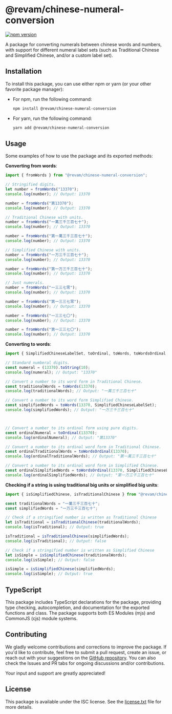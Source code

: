 # @revam/chinese-numeral-conversion

[![npm version](https://badge.fury.io/js/@revam/chinese-numeral-conversion.svg)](https://www.npmjs.com/package/@revam/chinese-numeral-conversion)

A package for converting numerals between chinese words and numbers, with
support for different numeral label sets (such as Traditional Chinese and
Simplified Chinese, and/or a custom label set).

## Installation

To install this package, you can use either npm or yarn (or your other favorite
package manager):

- For npm, run the following command:

  ```sh
  npm install @revam/chinese-numeral-conversion
  ```

- For yarn, run the following command:

  ```sh
  yarn add @revam/chinese-numeral-conversion
  ```

## Usage

Some examples of how to use the package and its exported methods:

**Converting from words**:

```js
import { fromWords } from "@revam/chinese-numeral-conversion";

// Stringified digits.
let number = fromWords("13370");
console.log(number); // Output: 13370

number = fromWords("第13370");
console.log(number); // Output: 13370

// Traditional Chinese with units.
number = fromWords("一萬三千三百七十");
console.log(number); // Output: 13370

number = fromWords("第一萬三千三百七十");
console.log(number); // Output: 13370

// Simplified Chinese with units.
number = fromWords("一万三千三百七十");
console.log(number); // Output: 13370

number = fromWords("第一万三千三百七十");
console.log(number); // Output: 13370

// Just numerals.
number = fromWords("一三三七零");
console.log(number); // Output: 13370

number = fromWords("第一三三七零");
console.log(number); // Output: 13370

number = fromWords("一三三七〇");
console.log(number); // Output: 13370

number = fromWords("第一三三七〇");
console.log(number); // Output: 13370

```

**Converting to words**:

```js
import { SimplifiedChineseLabelSet, toOrdinal, toWords, toWordsOrdinal } from "@revam/chinese-numeral-conversion";

// Standard numberal digits.
const numeral = (13370).toString(10);
console.log(numeral); // Output: "13370"

// Convert a number to its word form in Traditional Chinese.
const traditionalWords = toWords(13370);
console.log(traditionalWords); // Output: "一萬三千三百七十"

// Convert a number to its word form Simplified Chinese.
const simplifiedWords = toWords(13370, SimplifiedChineseLabelSet);
console.log(simplifiedWords); // Output: "一万三千三百七十"



// Convert a number to its ordinal form using pure digits.
const ordinalNumeral = toOrdinal(13370);
console.log(ordinalNumeral); // Output: "第13370"

// Convert a number to its ordinal word form in Traditional Chinese.
const ordinalTraditionalWords = toWordsOrdinal(13370);
console.log(ordinalTraditionalWords); // Output: "第一萬三千三百七十"

// Convert a number to its ordinal word form in Simplified Chinese.
const ordinalSimplifiedWords = toWordsOrdinal(13370, SimplifiedChineseLabelSet);
console.log(ordinalSimplifiedWords); // Output: "第一万三千三百七十"

```

**Checking if a string is using traditional big units or simplified big units**:

```js
import { isSimplifiedChinese, isTraditionalChinese } from "@revam/chinese-numeral-conversion";

const traditionalWords = "一萬三千三百七十";
const simplifiedWords = "一万三千三百七十";

// Check if a stringified number is written as Traditional Chinese
let isTraditional = isTraditionalChinese(traditionalWords);
console.log(isTraditional); // Output: true

isTraditional = isTraditionalChinese(simplifiedWords);
console.log(isTraditional); // Output: false

// Check if a stringified number is written as Simplified Chinese
let isSimple = isSimplifiedChinese(traditionalWords);
console.log(isSimple); // Output: false

isSimple = isSimplifiedChinese(simplifiedWords);
console.log(isSimple); // Output: true

```

## TypeScript

This package includes TypeScript declarations for the package, providing type
checking, autocompletion, and documentation for the exported functions and
class. The package supports both ES Modules (mjs) and CommonJS (cjs) module
systems.

## Contributing

We gladly welcome contributions and corrections to improve the package. If you'd
like to contribute, feel free to submit a pull request, create an issue, or
reach out with your suggestions on the
[GitHub repository](https://github.com/revam/node-chinese-numeral-conversion).
You can also check the Issues and PR tabs for ongoing discussions and/or
contributions.

Your input and support are greatly appreciated!

## License

This package is available under the ISC license. See the
[license.txt](./license.txt) file for more details.
